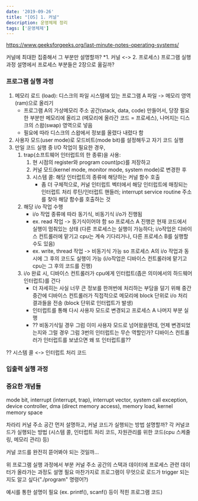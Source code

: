 ```yaml
---
date: '2019-09-26'
title: "[OS] 1. 커널"
description: 운영체제 정리
tags: ['운영체제']
---
```

> 

https://www.geeksforgeeks.org/last-minute-notes-operating-systems/

커널에 최대한 집중해서 그 부분만 설명할까? *1. 커널 <-> 2. 프로세스)
프로그램 실행 과정 설명에서 프로세스 부분들은 2장으로 옮길까?

### 프로그램 실행 과정
1. 메모리 로드 (load): 디스크의 파일 시스템에 있는 프로그램 A 파일 -> 메모리 영역(ram)으로 올리기
    - 프로그램 A의 가상메모리 주소 공간(stack, data, code) 만들어서, 당장 필요한 부분만 메모리에 올리고 (메모리에 올라간 코드 = 프로세스), 나머지는 디스크의 스왑(swap) 영역으로 넣음
    - 필요에 따라 디스크의 스왑에서 정보를 올렸다 내렸다 함
2. 사용자 모드(user mode)로 모드비트(mode bit)를 설정해두고 자기 코드 실행
3. 만일 코드 실행 중 I/O 작업이 필요한 경우,
    1. trap(소프트웨어 인터럽트의 한 종류)을 사용: 
        1. 현 시점의 register와 program count(pc)를 저장하고
        2. 커널 모드(kernel mode, monitor mode, system mode)로 변경한 후 
        3. 시스템 콜: 해당 인터럽트의 종류에 해당하는 커널 함수 호출 
            - 좀 더 구체적으로, 커널 인터럽트 벡터에서 해당 인터럽트에 매칭되는 인터럽트 처리 루틴/인터럽트 핸들러; interrupt service routine 주소를 찾아 해당 함수를 호출하는 것
    2. 해당 i/o 작업 수행
        - i/o 작업 종류에 따라 동기식, 비동기식 i/o가 진행됨
        - ex. read 작업 -> 동기식이어야 함 so 프로세스 A 진행은 현재 코드에서 실행이 멈춰있는 상태 (다른 프로세스는 실행이 가능하다; i/o작업은 디바이스 컨트롤러에 맡기고 cpu는 계속 기다리거나, 다른 프로세스 B를 실행할 수도 있음)
        - ex. write, thread 작업 -> 비동기식 가능 so 프로세스 A의 i/o 작업과 동시에 그 후의 코드도 실행이 가능 (i/o작업은  디바이스 컨트롤러에 맡기고 cpu는 그 후의 코드를 진행)
    3. i/o 완료 시, 디바이스 컨트롤러가 cpu에게 인터럽트(좁은 의미에서의 하드웨어 인터럽트)를 건다
        - 더 자세히는 사실 너무 큰 정보를 한꺼번에 처리하는 부담을 덜기 위해 중간중간에 디바이스 컨트롤러가 직접적으로 메모리에 block 단위로 i/o 처리 결과들을 전송 (block 단위로 인터럽트가 발생)
        - 인터럽트를 통해 다시 사용자 모드로 변경되고 프로세스 A 나머지 부분 실행
        - ?? 비동기식일 경우 그럼 이미 사용자 모드로 넘어왔을텐데, 언제 변경되었는지와 그럴 경우 그럼 3번의 인터럽트는 무슨 역할인가? 디바이스 컨트롤러가 인터럽트를 보냈으면 왜 또 인터럽트를?? 

?? 시스템 콜 <-> 인터럽트 처리 코드


### 입출력 실행 과정

### 중요한 개념들
mode bit, interrupt (interrupt, trap), interrupt vector, system call exception, device controller, dma (direct memory access), memory load, kernel memory space

차라리 커널 주소 공간 먼저 설명하고, 커널 코드가 실행되는 방법 설명할까? 각 커널코드가 실행되는 방법 (시스템 콜, 인터럽트 처리 코드, 자원관리를 위한 코드(cpu 스케줄링, 메모리 관리) 등)

커널 코드를 완전히 뜯어봐야 되는 것일까...

위 프로그램 실행 과정에서 부분 커널 주소 공간의 스택과 데이터에 프로세스 관련 데이터가 올라가는 과정도 설명 필요
마찬가지로 프로그램이 무엇으로 로드가 trigger 되는지도 알고 싶다("./program" 명령어?)

예시를 통한 설명이 필요 (ex. printf(), scanf() 등이 적힌 프로그램 코드)